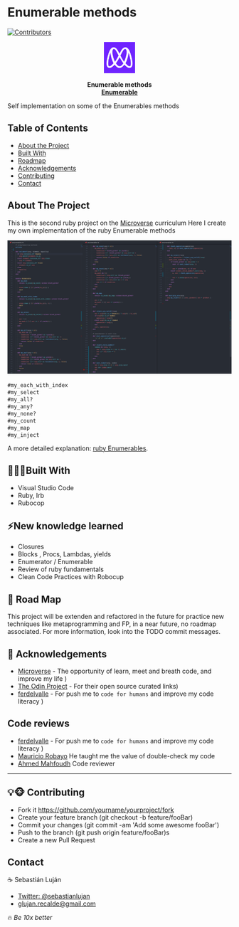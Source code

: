 # Enumerable methods 
[![Contributors][contributors-shield]][contributors-url]

<div style="text-align: center;" >
  <a href="https://www.microverse.org">
    <img src="img/microverse.png" height="70" width="70" alt="Microverse">
  </a>
  
  <p>
    <b>Enumerable methods</b></br>
    <a href="https://ruby-doc.org/core-2.6.5/Enumerable.html"><b>Enumerable</b></a>
  </p>
</div>

Self implementation on some of the Enumerables methods
## Table of Contents

* [About the Project](#about-the-project)
* [Built With](#built-with)
* [Roadmap](#roadmap)
* [Acknowledgements](#acknowledgements)
* [Contributing](#contributing)
* [Contact](#contact)


## About The Project
This is the second ruby project on the [Microverse](https://www.microverse.org) curriculum
Here I create my own implementation of the ruby Enumerable methods

![](img/code.png)

```
#my_each_with_index
#my_select
#my_all?
#my_any?
#my_none?
#my_count
#my_map
#my_inject
```

A more detailed explanation: [ruby Enumerables](https://www.theodinproject.com/courses/ruby-programming/lessons/advanced-building-blocks).


## 👨🏻‍💻Built With

* Visual Studio Code
* Ruby, Irb
* Rubocop

## ⚡New knowledge learned

* Closures
* Blocks , Procs, Lambdas, yields
* Enumerator / Enumerable
* Review of ruby fundamentals
* Clean Code Practices with Robocup

## 🎯 Road Map

This project will be extenden and refactored in the future for practice new techniques like metaprogramming and FP, in a near future, no roadmap associated.
For more information, look into the TODO commit messages.

## 🤝 Acknowledgements
* [Microverse](https://www.microverse.org/) - The opportunity of learn, meet and breath code, and improve my life ) 
* [The Odin Project](https://www.theodinproject.com/) - For their open source curated links)
* [ferdelvalle](https://github.com/ferdelvalle) -  For push me to `code for humans` and improve my code literacy )

## Code reviews 
* [ferdelvalle](https://github.com/ferdelvalle) -  For push me to `code for humans` and improve my code literacy )
* [Mauricio Robayo](https://github.com/MauricioRobayo)  He taught me the value of double-check my code
* [Ahmed Mahfoudh](https://github.com/stratospherique) Code reviewer

---
## 💡🐵 Contributing
* Fork it https://github.com/yourname/yourproject/fork
* Create your feature branch (git checkout -b feature/fooBar)
* Commit your changes (git commit -am 'Add some awesome fooBar')
* Push to the branch (git push origin feature/fooBar)s
* Create a new Pull Request

## Contact
☕ Sebastián Luján 
- [Twitter: @sebastianlujan ](https://twitter.com/gseba_lujan) 
- glujan.recalde@gmail.com

🔥 *Be 10x better*

[contributors-shield]: https://img.shields.io/github/contributors/sebastianlujan/ruby-enumerables?style=flat-square
[contributors-url]: https://github.com/sebastianlujan/ruby-enumerables/
